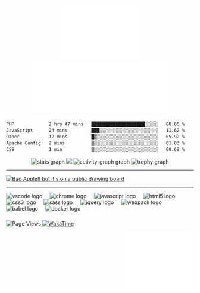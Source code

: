<!-- Quick access to profile graphs: https://profile-readme-generator.com/ >

<!-- Cool tool: https://glitch.com/~github-contribution-graph-art-generator >

<!-- Youtube Cards: https://github.com/DenverCoder1/github-readme-youtube-cards#basic-usage >

<!-- UTF8 Art: http://aa.en.utf8art.com/node/445
    - Use specified settings for the artwork given on the website
    - Use <p> tag for the artwork
    - Use <br> on line breaks
    - Only works on align="left"
-->

<!-- Spaces: https://jkorpela.fi/chars/spaces.html -->

<!-- Unicode Detection: https://babelstone.co.uk/Unicode/whatisit.html  -->

<!-- Unicode Characters: https://www.amp-what.com/ -->

<!-- ASCII Banners: https://patorjk.com/software/taag/ -->

<!-- .mp4 to .gif: ffmpeg -i input.mp4 -vf "fps=10,scale=320:-1:flags=lanczos,split[s0][s1];[s0]palettegen[p];[s1][p]paletteuse" -loop 0 output.gif >

<!------------------------------------------------------------------------------------->
<!-- Header -->

<h1 align="center">
    <img width="200" src="./media/art-header.svg" alt="utf8-art">
    <img width="355" src="./media/header.svg" alt="sphoon">
</h1>

<!------------------------------------------------------------------------------------->
<!-- Main Area -->

<!--START_SECTION:waka-->

```txt
PHP             2 hrs 47 mins   ████████████████████░░░░░   80.05 %
JavaScript      24 mins         ███░░░░░░░░░░░░░░░░░░░░░░   11.62 %
Other           12 mins         █▒░░░░░░░░░░░░░░░░░░░░░░░   05.92 %
Apache Config   2 mins          ▒░░░░░░░░░░░░░░░░░░░░░░░░   01.03 %
CSS             1 min           ▒░░░░░░░░░░░░░░░░░░░░░░░░   00.69 %
```

<!--END_SECTION:waka-->

<div align="center" style="display: flex align-items: center;">

  <img src="https://github-readme-stats.vercel.app/api?username=exquz3me&theme=nord&show_icons=true&hide_border=true&count_private=true" height="220" alt="stats graph" />
  <img src="./media/bad-apple.gif" height="220" />
  <img src="https://github-readme-activity-graph.vercel.app/graph?username=exquz3me&radius=8&theme=nord&area=true&hide_border=true&order=5" height="262.5" alt="activity-graph graph" />
    <img src="https://github-profile-trophy.vercel.app?username=exquz3me&theme=nord&column=-1&row=1&margin-w=8&margin-h=8&no-bg=false&no-frame=true&order=4" height="88.35" alt="trophy graph" />
</div>

---

<!-- BEGIN YOUTUBE-CARDS -->
[![Bad Apple!! but it's on a public drawing board](https://ytcards.demolab.com/?id=GKq6WVmKizg&title=Bad+Apple%21%21+but+it%27s+on+a+public+drawing+board&lang=en&timestamp=1733980918&background_color=%230d1117&title_color=%23ffffff&stats_color=%23dedede&max_title_lines=1&width=250&border_radius=5 "Bad Apple!! but it's on a public drawing board")](https://www.youtube.com/watch?v=GKq6WVmKizg)
<!-- END YOUTUBE-CARDS -->

---

<div align="left">
  <img src="https://cdn.jsdelivr.net/gh/devicons/devicon/icons/vscode/vscode-original.svg" height="40" alt="vscode logo"  />
  <img width="12" />
  <img src="https://cdn.jsdelivr.net/gh/devicons/devicon/icons/chrome/chrome-original.svg" height="40" alt="chrome logo"  />
  <img width="12" />
  <img src="https://cdn.jsdelivr.net/gh/devicons/devicon/icons/javascript/javascript-original.svg" height="40" alt="javascript logo"  />
  <img width="12" />
  <img src="https://cdn.jsdelivr.net/gh/devicons/devicon/icons/html5/html5-original.svg" height="40" alt="html5 logo"  />
  <img width="12" />
  <img src="https://cdn.jsdelivr.net/gh/devicons/devicon/icons/css3/css3-original.svg" height="40" alt="css3 logo"  />
  <img width="12" />
  <img src="https://cdn.jsdelivr.net/gh/devicons/devicon/icons/sass/sass-original.svg" height="40" alt="sass logo"  />
  <img width="12" />
  <img src="https://cdn.jsdelivr.net/gh/devicons/devicon/icons/jquery/jquery-original.svg" height="40" alt="jquery logo"  />
  <img width="12" />
  <img src="https://cdn.jsdelivr.net/gh/devicons/devicon/icons/webpack/webpack-original.svg" height="40" alt="webpack logo"  />
  <img width="12" />
  <img src="https://cdn.jsdelivr.net/gh/devicons/devicon/icons/babel/babel-original.svg" height="40" alt="babel logo"  />
  <img width="12" />
  <img src="https://cdn.jsdelivr.net/gh/devicons/devicon/icons/docker/docker-original.svg" height="40" alt="docker logo"  />
</div>

###

![Page Views][page-views]
[![WakaTime][wakatime]](https://wakatime.com/@163d6b45-39a7-4e5d-8c76-362e0ac68725)

<!------------------------------------------------------------------------------------->
<!-- Footer -->
<div align="right">
    <img height="150" src="./media/art-footer.svg" alt="footer">
</div>

<!------------------------------------------------------------------------------------->

<!-- References -->

[page-views]: https://komarev.com/ghpvc/?username=exquz3me&label=Profile%20views&color=0e75b6&style=flat
[wakatime]: https://wakatime.com/badge/user/163d6b45-39a7-4e5d-8c76-362e0ac68725.svg
